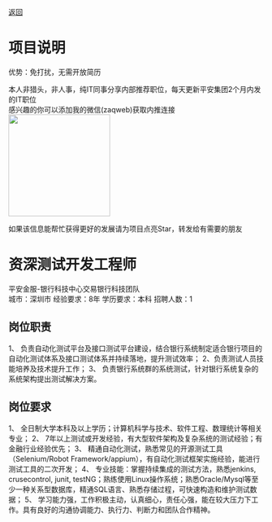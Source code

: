 [返回](../)

# 项目说明

优势：免打扰，无需开放简历

本人非猎头，非人事，纯IT同事分享内部推荐职位，每天更新平安集团2个月内发的IT职位  
感兴趣的你可以添加我的微信(zaqweb)获取内推连接  
<img src="https://github.com/zaqweb/PA-IT-JOBS/blob/master/WechatICode.jpeg"  height="200" width="200">

如果该信息能帮忙获得更好的发展请为项目点亮Star，转发给有需要的朋友

# 资深测试开发工程师
平安金服-银行科技中心交易银行科技团队  
城市：深圳市 经验要求：8年 学历要求：本科  招聘人数：1

## 岗位职责
1、 负责自动化测试平台及接口测试平台建设，结合银行系统制定适合银行项目的自动化测试体系及接口测试体系并持续落地，提升测试效率；
2、负责测试人员技能培养及技术提升工作；
3、 负责银行系统群的系统测试，针对银行系统复杂的系统架构提出测试解决方案。

## 岗位要求
1、	全日制大学本科及以上学历；计算机科学与技术、软件工程、数理统计等相关专业； 
2、	7年以上测试或开发经验，有大型软件架构及复杂系统的测试经验；有金融行业经验优先；
3、	精通自动化测试，熟悉常见的开源测试工具（Selenium/Robot Framework/appium），有自动化测试框架实施经验，能进行测试工具的二次开发；
4、	专业技能：掌握持续集成的测试方法，熟悉jenkins, crusecontrol, junit, testNG；熟练使用Linux操作系统；熟悉Oracle/Mysql等至少一种关系型数据库，精通SQL语言、熟悉存储过程，可快速构造和维护测试数据；
5、	学习能力强，工作积极主动，认真细心，责任心强，能在较大压力下工作。具有良好的沟通协调能力、执行力、判断力和团队合作精神。




